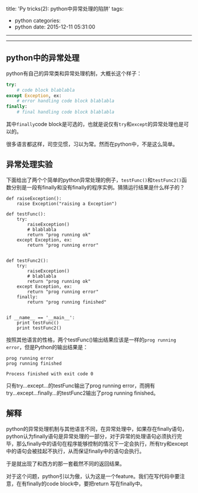title: 'Py tricks(2): python中异常处理的陷阱'
tags:
  - python
categories:
  - python
date: 2015-12-11 05:31:00
---
<!-- toc -->

---

## python中的异常处理

python有自己的异常类和异常处理机制，大概长这个样子：
```python
try:
    # code block blablabla
except Exception, ex:
    # error handling code block blablabla
finally:
    # final handling code block blablabla
```

其中`finally`code block是可选的，也就是说仅有`try`和`except`的异常处理也是可以的。

很多语言都这样，司空见惯，习以为常。然而在python中，不是这么简单。

## 异常处理实验

下面给出了两个个简单的python异常处理的例子，`testFunc()`和`testFunc2()`函数分别是一段有finally和没有finally的程序实例。猜猜运行结果是什么样子的？

```
def raiseException():
    raise Exception("raising a Exception")

def testFunc():
    try:
        raiseException()
        # blablabla
        return "prog running ok"
    except Exception, ex:
        return "prog running error"


def testFunc2():
    try:
        raiseException()
        # blablabla
        return "prog running ok"
    except Exception, ex:
        return "prog running error"
    finally:
        return "prog running finished"


if __name__ == '__main__':
    print testFunc()
    print testFunc2()

```

按照其他语言的性格，两个testFunc()输出结果应该是一样的`prog running error`，但是Python的输出结果是：
```
prog running error
prog running finished

Process finished with exit code 0

```
只有try...except...的testFunc输出了prog running error，而拥有try...except...finally...的testFunc2输出了prog running finished。



## 解释

python的异常处理机制与其他语言不同，在异常处理中，如果存在finally语句，python认为finally语句是异常处理的一部分，对于异常的处理语句必须执行完毕，那么finally中的语句在程序能够控制的情况下一定会执行，所有try和except中的语句会被挂起不执行，从而保证finally中的语句会执行。

于是就出现了和西方的那一套截然不同的返回结果。

对于这个问题，python引以为傲，认为这是一个feature。我们在写代码中要注意，在有finally的code block中，要把return 写在finally中。

